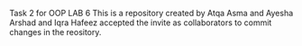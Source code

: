 Task 2 for OOP LAB 6
This is a repository created by Atqa Asma and Ayesha Arshad and Iqra Hafeez accepted the invite as collaborators to commit changes in the reository.
